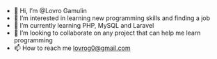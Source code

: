 - 👋 Hi, I’m @Lovro Gamulin
- 👀 I’m interested in learning new programming skills and finding a job
- 🌱 I’m currently learning PHP, MySQL and Laravel
- 💞️ I’m looking to collaborate on any project that can help me learn programming
- 📫 How to reach me lovrog0@gmail.com

<!---
LovroGam/LovroGam is a ✨ special ✨ repository because its `README.md` (this file) appears on your GitHub profile.
You can click the Preview link to take a look at your changes.
--->
